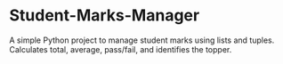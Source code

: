 # Student-Marks-Manager
A simple Python project to manage student marks using lists and tuples. Calculates total, average, pass/fail, and identifies the topper.
